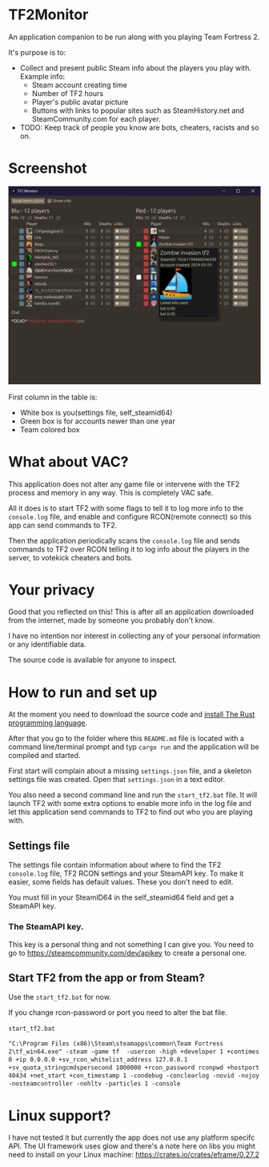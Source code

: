 # TF2Monitor

An application companion to be run along with you playing Team Fortress 2.

It's purpose is to:

- Collect and present public Steam info about the players you play with. Example info:
  - Steam account creating time
  - Number of TF2 hours
  - Player's public avatar picture
  - Buttons with links to popular sites such as SteamHistory.net and SteamCommunity.com for each player.
- TODO: Keep track of people you know are bots, cheaters, racists and so on.

# Screenshot

![Alt text](/screenshots/TF2Monitor.png?raw=true "TF2Monitor")

First column in the table is:

- White box is you(settings file, self_steamid64)
- Green box is for accounts newer than one year
- Team colored box

# What about VAC?

This application does not alter any game file or intervene with the TF2 process and memory in any way. This is completely VAC safe.

All it does is to start TF2 with some flags to tell it to log more info to the `console.log` file, and enable and configure RCON(remote connect) so this app can send commands to TF2.

Then the application periodically scans the `console.log` file and sends commands to TF2 over RCON telling it to log info about the players in the server, to votekick cheaters and bots.

# Your privacy

Good that you reflected on this! This is after all an application downloaded from the internet, made by someone you probably don't know.

I have no intention nor interest in collecting any of your personal information or any identifiable data.

The source code is available for anyone to inspect.

# How to run and set up

At the moment you need to download the source code and [install The Rust programming language](https://www.rust-lang.org/tools/install).

After that you go to the folder where this `README.md` file is located with a command line/terminal prompt and typ `cargo run` and the application will be compiled and started.

First start will complain about a missing `settings.json` file, and a skeleton settings file was created. Open that `settings.json` in a text editor.

You also need a second command line and run the `start_tf2.bat` file. It will launch TF2 with some extra options to enable more info in the log file and let this application send commands to TF2 to find out who you are playing with.

## Settings file

The settings file contain information about where to find the TF2 `console.log` file, TF2 RCON settings and your SteamAPI key. To make it easier, some fields has default values. These you don't need to edit.

You must fill in your SteamID64 in the self_steamid64 field and get a SteamAPI key.

### The SteamAPI key.

This key is a personal thing and not something I can give you.
You need to go to https://steamcommunity.com/dev/apikey to create a personal one.

## Start TF2 from the app or from Steam?

Use the `start_tf2.bat` for now.

If you change rcon-password or port you need to alter the bat file.

`start_tf2.bat`

```
"C:\Program Files (x86)\Steam\steamapps\common\Team Fortress 2\tf_win64.exe" -steam -game tf  -usercon -high +developer 1 +contimes 0 +ip 0.0.0.0 +sv_rcon_whitelist_address 127.0.0.1 +sv_quota_stringcmdspersecond 1000000 +rcon_password rconpwd +hostport 40434 +net_start +con_timestamp 1 -condebug -conclearlog -novid -nojoy -nosteamcontroller -nohltv -particles 1 -console
```

# Linux support?

I have not tested it but currently the app does not use any platform specifc API.
The UI framework uses glow and there's a note here on libs you might need to install on your Linux machine:
https://crates.io/crates/eframe/0.27.2
